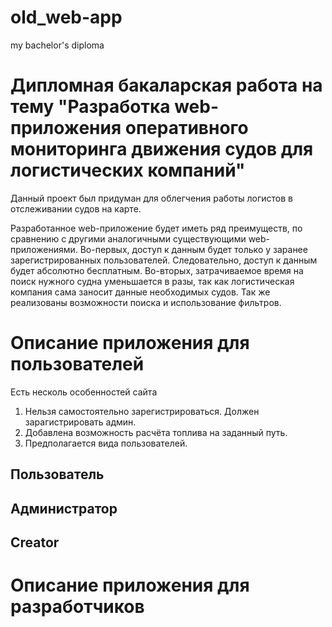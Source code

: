 # old_web-app
my bachelor's diploma

# Дипломная бакаларская работа на тему "Разработка web-приложения оперативного мониторинга движения судов для логистических компаний"

Данный проект был придуман для облегчения работы логистов в отслеживании судов на карте.

Разработанное web-приложение будет иметь ряд преимуществ, по сравнению с другими аналогичными существующими web-приложениями. Во-первых, доступ к данным будет только у заранее зарегистрированных пользователей. Следовательно, доступ к данным будет абсолютно бесплатным.
Во-вторых, затрачиваемое время на поиск нужного судна уменьшается в разы, так как логистическая компания сама заносит данные необходимых судов. Так же реализованы возможности поиска и использование фильтров.


# Описание приложения для пользователей

Есть несколь особенностей сайта

1. Нельзя самостоятельно зарегистрироваться. Должен зарагистрировать админ.
2. Добавлена возможность расчёта топлива на заданный путь.
3. Предполагается вида пользователей.

## Пользователь

## Администратор

## Creator

# Описание приложения для разработчиков


